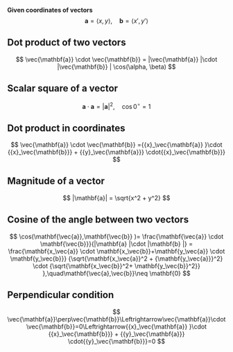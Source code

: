 
**Given coordinates of vectors**
$$
\mathbf{a} = \langle x, y \rangle, \quad \mathbf{b} = \langle x', y' \rangle
$$

## Dot product of two vectors
$$
\vec{\mathbf{a}} \cdot \vec{\mathbf{b}} = |\vec{\mathbf{a}} |\cdot |\vec{\mathbf{b}} | \cos(\alpha, \beta)
$$

## Scalar square of a vector
$$
\mathbf{a} \cdot \mathbf{a} = |\mathbf{a}|^2, \quad \cos 0^\circ = 1
$$

## Dot product in coordinates
$$
\vec{\mathbf{a}} \cdot \vec{\mathbf{b}} ={{x}_\vec{\mathbf{a}} }\cdot {{x}_\vec{\mathbf{b}}} + {{y}_\vec{\mathbf{a}}} \cdot{{x}_\vec{\mathbf{b}}}
$$

## Magnitude of a vector
$$
|\mathbf{a}| = \sqrt{x^2 + y^2}
$$

## Cosine of the angle between two vectors
$$
\cos(\mathbf{\vec{a}},\mathbf{\vec{b}} )= \frac{\mathbf{\vec{a}} \cdot \mathbf{\vec{b}}}{|\mathbf{a} |\cdot |\mathbf{b} |} =
\frac{\mathbf{x_\vec{a}} \cdot \mathbf{x_\vec{b}}+\mathbf{y_\vec{a}} \cdot \mathbf{y_\vec{b}}} 
{\sqrt{\mathbf{x_\vec{a}}^2 + {\mathbf{y_\vec{a}}}^2} \cdot {\sqrt{\mathbf{x_\vec{b}}^2+ \mathbf{y_\vec{b}}^2}} },\quad\mathbf{\vec{a},\vec{b}}\neq \mathbf{0}
$$

## Perpendicular condition

$$
\vec{\mathbf{a}}\perp\vec{\mathbf{b}}\Leftrightarrow\vec{\mathbf{a}}\cdot\vec{\mathbf{b}}=0\Leftrightarrow{{x}_\vec{\mathbf{a}} }\cdot {{x}_\vec{\mathbf{b}}} + {{y}_\vec{\mathbf{a}}} \cdot{{y}_\vec{\mathbf{b}}}=0
$$
